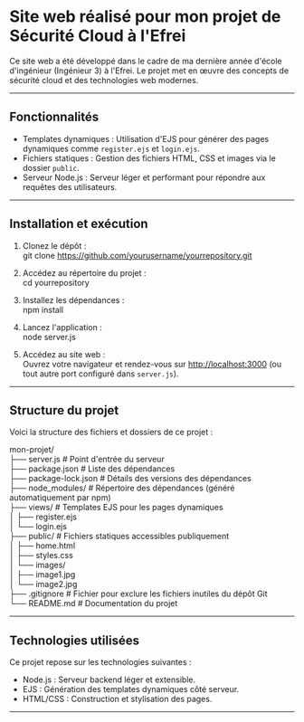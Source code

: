 # Site web réalisé pour mon projet de Sécurité Cloud à l'Efrei

Ce site web a été développé dans le cadre de ma dernière année d'école d'ingénieur (Ingénieur 3) à l'Efrei. Le projet met en œuvre des concepts de sécurité cloud et des technologies web modernes.

---

## Fonctionnalités

- Templates dynamiques : Utilisation d'EJS pour générer des pages dynamiques comme `register.ejs` et `login.ejs`.
- Fichiers statiques : Gestion des fichiers HTML, CSS et images via le dossier `public`.
- Serveur Node.js : Serveur léger et performant pour répondre aux requêtes des utilisateurs.

---

## Installation et exécution

1. Clonez le dépôt :  
   git clone https://github.com/yourusername/yourrepository.git

2. Accédez au répertoire du projet :  
   cd yourrepository

3. Installez les dépendances :  
   npm install

4. Lancez l'application :  
   node server.js

5. Accédez au site web :  
   Ouvrez votre navigateur et rendez-vous sur [http://localhost:3000](http://localhost:3000) (ou tout autre port configuré dans `server.js`).

---

## Structure du projet

Voici la structure des fichiers et dossiers de ce projet :

mon-projet/  
├── server.js                  # Point d'entrée du serveur  
├── package.json               # Liste des dépendances  
├── package-lock.json          # Détails des versions des dépendances  
├── node_modules/              # Répertoire des dépendances (généré automatiquement par npm)  
├── views/                     # Templates EJS pour les pages dynamiques  
│   ├── register.ejs  
│   └── login.ejs  
├── public/                    # Fichiers statiques accessibles publiquement  
│   ├── home.html  
│   ├── styles.css  
│   └── images/  
│       ├── image1.jpg  
│       └── image2.jpg  
├── .gitignore                 # Fichier pour exclure les fichiers inutiles du dépôt Git  
└── README.md                  # Documentation du projet  

---

## Technologies utilisées

Ce projet repose sur les technologies suivantes :

- Node.js : Serveur backend léger et extensible.
- EJS : Génération des templates dynamiques côté serveur.
- HTML/CSS : Construction et stylisation des pages.

---